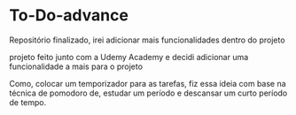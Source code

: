 # To-Do-advance
Repositório finalizado, irei adicionar mais funcionalidades dentro do projeto

<p>projeto feito junto com a Udemy Academy e decidi adicionar uma funcionalidade a mais para o projeto<p>
<p>Como, colocar um temporizador para as tarefas, fiz essa ideia com base na técnica de pomodoro de, estudar um período e descansar um curto período de tempo.</p>
